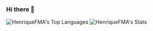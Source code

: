 ### Hi there 👋

<!--
**HenriqueFMA/HenriqueFMA** is a ✨ _special_ ✨ repository because its `README.md` (this file) appears on your GitHub profile.

Here are some ideas to get you started:

- 🔭 I’m currently working on ...
- 🌱 I’m currently learning ...
- 👯 I’m looking to collaborate on ...
- 🤔 I’m looking for help with ...
- 💬 Ask me about ...
- 📫 How to reach me: ...
- 😄 Pronouns: ...
- ⚡ Fun fact: ...
-->
![HenriqueFMA's Top Languages](https://github-readme-stats.vercel.app/api/top-langs/?username=HenriqueFMA&theme=vue-dark&show_icons=true&hide_border=true&layout=compact)
![HenriqueFMA's Stats](https://github-readme-stats.vercel.app/api?username=HenriqueFMA&theme=vue-dark&show_icons=true&hide_border=true&count_private=true)




